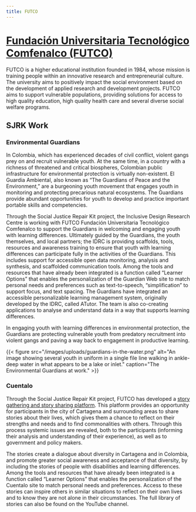 ```yaml
---
title: FUTCO
---
```

# [Fundaci&oacute;n Universitaria Tecnol&oacute;gico Comfenalco (FUTCO)](http://tecnologicocomfenalco.edu.co/)

FUTCO is a higher educational institution founded in 1984, whose mission is training people within an innovative research and entrepreneurial culture. The university aims to positively impact the social environment based on the development of applied research and development projects. FUTCO aims to support vulnerable populations, providing solutions for access to high quality education, high quality health care and several diverse social welfare programs.

<!--more-->

## SJRK Work

### Environmental Guardians

In Colombia, which has experienced decades of civil conflict, violent gangs prey on and recruit vulnerable youth.  At the same time, in a country with a richness of threatened and critical biospheres, Colombian public infrastructure for environmental protection is virtually non-existent. El Guardia Ambiental, also known as “The Guardians of Peace and the Environment,” are a burgeoning youth movement that engages youth in monitoring and protecting precarious natural ecosystems. The Guardians provide abundant opportunities for youth to develop and practice important portable skills and competencies.

Through the Social Justice Repair Kit project, the Inclusive Design Research Centre is working with FUTCO Fundación Universitaria Tecnológico Comfenalco to support the Guardians in welcoming and engaging youth with learning differences. Ultimately guided by the Guardians, the youth themselves, and local partners; the IDRC is providing scaffolds, tools, resources and awareness training to ensure that youth with learning differences can participate fully in the activities of the Guardians. This includes support for accessible open data monitoring, analysis and synthesis, and scaffolded communication tools. Among the tools and resources that have already been integrated is a function called “Learner Options” that enables the personalization of the Guardian Web site to match personal needs and preferences such as text-to-speech, “simplification” to support focus, and text spacing. The Guardians have integrated an accessible personalizable learning management system, originally developed by the IDRC, called ATutor. The team is also co-creating applications to analyse and understand data in a way that supports learning differences.

In engaging youth with learning differences in environmental protection, the Guardians are protecting vulnerable youth from predatory recruitment into violent gangs and paving a way back to engagement in productive learning.

{{< figure src="/images/uploads/guardians-in-the-water.png" alt="An image showing several youth in uniform in a single file line walking in ankle-deep water in what appears to be a lake or inlet." caption="The Environmental Guardians at work." >}}


### Cuentalo

Through the Social Justice Repair Kit project, FUTCO has developed a [story gathering and story sharing platform](http://cuentalo.org/). This platform provides an opportunity for participants in the city of Cartagena and surrounding areas to share stories about their lives, which gives them a chance to reflect on their strengths and needs and to find commonalities with others. Through this process systemic issues are revealed, both to the participants (informing their analysis and understanding of their experience), as well as to government and policy makers.

The stories create a dialogue about diversity in Cartagena and in Colombia, and promote greater social awareness and acceptance of that diversity, by including the stories of people with disabilities and learning differences. Among the tools and resources that have already been integrated is a function called “Learner Options” that enables the personalization of the Cuentalo site to match personal needs and preferences. Access to these stories can inspire others in similar situations to reflect on their own lives and to know they are not alone in their circumstances. The full library of stories can also be found on the YouTube channel.
